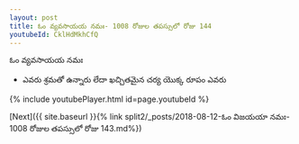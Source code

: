 ```yaml
---
layout: post
title: ఓం వ్యవసాయయ నమః- 1008 రోజుల తపస్సులో రోజు 144
youtubeId: CklHdMkhCfQ
---
```

 
 
 ఓం వ్యవసాయయ నమః  
 
 -  ఎవరు శ్రమతో ఉన్నారు లేదా ఖచ్చితమైన చర్య యొక్క రూపం ఎవరు 
 
  
 
  
 
 
 
 
 
 


{% include youtubePlayer.html id=page.youtubeId %}
 
[Next]({{ site.baseurl }}{% link  split2/_posts/2018-08-12-ఓం విజయయా నమః- 1008 రోజుల తపస్సులో రోజు 143.md%})
 
